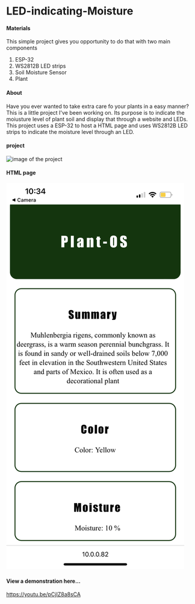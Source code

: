# LED-indicating-Moisture

#### Materials
This simple project gives you opportunity to do that with two main components 
  1. ESP-32
  2. WS2812B LED strips
  3. Soil Moisture Sensor
  4. Plant
 

#### About
Have you ever wanted to take extra care fo your plants in a easy manner? This is a little project I've been working on. Its purpose is to indicate the moiusture level of plant soil and display that through a website and LEDs. This project uses a ESP-32 to host a HTML page and uses WS2812B LED strips to indicate the moisture level through an LED. 

#### project

<img src="images/IMG_3326.PNG" alt="image of the project">

#### HTML page
![This is an image](images/IMG_3170.PNG )


#### View a demonstration here...
https://youtu.be/pCjIZ8a8sCA
